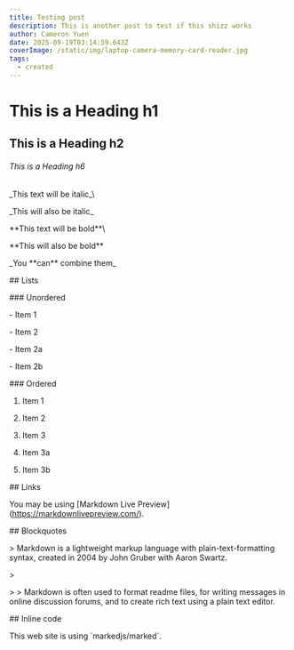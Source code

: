 ```yaml
---
title: Testing post
description: This is another post to test if this shizz works
author: Cameron Yuen
date: 2025-09-19T03:14:59.643Z
coverImage: /static/img/laptop-camera-memory-card-reader.jpg
tags:
  - created
---
```

# This is a Heading h1

## This is a Heading h2

###### This is a Heading h6




\_This text will be italic\_\

\_This will also be italic\_



\*\*This text will be bold\*\*\

\*\*This will also be bold\*\*



\_You \*\*can\*\* combine them\_



\## Lists



\### Unordered



\- Item 1

\- Item 2



\- Item 2a

\- Item 2b



\### Ordered



1. Item 1

2. Item 2

3. Item 3



1. Item 3a

2. Item 3b



\## Links



You may be using \[Markdown Live Preview](https://markdownlivepreview.com/).



\## Blockquotes



\> Markdown is a lightweight markup language with plain-text-formatting syntax, created in 2004 by John Gruber with Aaron Swartz.

\>

\> > Markdown is often used to format readme files, for writing messages in online discussion forums, and to create rich text using a plain text editor.



\## Inline code



This web site is using \`markedjs/marked\`.